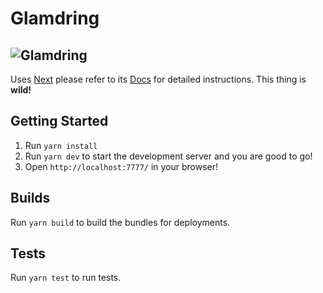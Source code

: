 # Glamdring

## ![Glamdring](https://vignette.wikia.nocookie.net/lotr/images/2/28/Glamdring.jpg/revision/latest?cb=20110311214742)

Uses [Next](https://nextjs.org/) please refer to its [Docs](https://nextjs.org/docs/getting-started) for detailed instructions. This thing is **wild!**

## Getting Started

1. Run `yarn install`
2. Run `yarn dev` to start the development server and you are good to go!
3. Open `http://localhost:7777/` in your browser!

## Builds

Run `yarn build` to build the bundles for deployments.

## Tests

Run `yarn test` to run tests.
